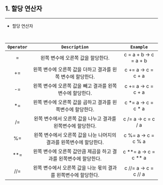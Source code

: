 ## 1. 할당 연산자

---

* 할당 연산자

<br/>


|`Operator`|`Description`|`Example`|
|:---:|:---:|:---:|
|=|왼쪽 변수에 오른쪽 값을 할당한다.|c = a + b -> c = a + b|
|+=|왼쪽 변수에 오른쪽 값을 더하고 결과를 왼쪽 변수에 할당한다.|c += a -> c = c + a|
|-=|왼쪽 변수에 오른쪽 값을 빼고 결과를 왼쪽 변수에 할당한다. |c += a → c = c + a|
|*=|왼쪽 변수에 오른쪽 값을 곱하고 결과를 왼쪽변수에 할당한다.|c *= a → c = c * a|
|/=|왼쪽 변수에서 오른쪽 값을 나누고 결과를 왼쪽변수에 할당한다.|c /= a → c = c / a|
|%=|왼쪽 변수에서 오른쪽 값을 나눈 나머지의 결과를 왼쪽변수에 할당한다.|c %= a → c = c % a|
|**=|왼쪽 변수에 오른쪽 값만큼 제곱을 하고 결과를 왼쪽변수에 할당한다.|c **= a → c = c ** a|
|//=|왼쪽 변수에서 오른쪽 값을 나눈 몫의 결과를 왼쪽변수에 할당한다.|c //= a → c = c // a|
